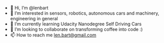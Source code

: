 - 👋 Hi, I’m @lenbart
- 👀 I’m interested in sensors, robotics, autonomous cars and machinery, engineering in general
- 🌱 I’m currently learning Udacity Nanodegree Self Driving Cars
- 💞️ I’m looking to collaborate on transforming coffee into code :)
- 📫 How to reach me len.bart@gmail.com

<!---
lenbart/lenbart is a ✨ special ✨ repository because its `README.md` (this file) appears on your GitHub profile.
You can click the Preview link to take a look at your changes.
--->
